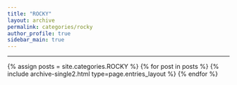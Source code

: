 ```yaml
---
title: "ROCKY"
layout: archive
permalink: categories/rocky
author_profile: true
sidebar_main: true
---
```


<!-- 공백이 포함되어 있는 카테고리 이름의 경우 site.categories['a b c'] 이런식으로! -->

***

{% assign posts = site.categories.ROCKY %}
{% for post in posts %} {% include archive-single2.html type=page.entries_layout %} {% endfor %}
